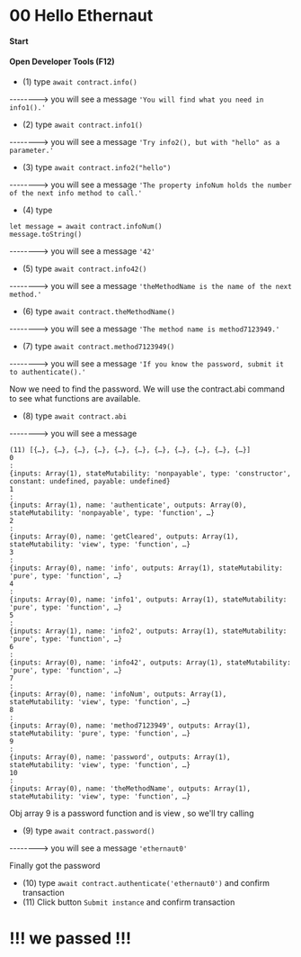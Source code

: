# 00 Hello Ethernaut


#### Start
#### Open Developer Tools (F12)

- (1) type `await contract.info()` 


--------> you will see a message `'You will find what you need in info1().'`
- (2) type  `await contract.info1()`


--------> you will see a message `'Try info2(), but with "hello" as a parameter.'` 
- (3) type  `await contract.info2("hello")`


--------> you will see a message `'The property infoNum holds the number of the next info method to call.'` 
- (4) type  
```
let message = await contract.infoNum()
message.toString()
```


--------> you will see a message `'42'` 
- (5) type  `await contract.info42()`



--------> you will see a message `'theMethodName is the name of the next method.'` 
- (6) type  `await contract.theMethodName()`


--------> you will see a message `'The method name is method7123949.'` 
- (7) type  `await contract.method7123949()`


--------> you will see a message `'If you know the password, submit it to authenticate().'` 

Now we need to find the password. We will use the contract.abi command to see what functions are available. 

- (8) type  `await contract.abi`


--------> you will see a message 
```
(11) [{…}, {…}, {…}, {…}, {…}, {…}, {…}, {…}, {…}, {…}, {…}]
0
: 
{inputs: Array(1), stateMutability: 'nonpayable', type: 'constructor', constant: undefined, payable: undefined}
1
: 
{inputs: Array(1), name: 'authenticate', outputs: Array(0), stateMutability: 'nonpayable', type: 'function', …}
2
: 
{inputs: Array(0), name: 'getCleared', outputs: Array(1), stateMutability: 'view', type: 'function', …}
3
: 
{inputs: Array(0), name: 'info', outputs: Array(1), stateMutability: 'pure', type: 'function', …}
4
: 
{inputs: Array(0), name: 'info1', outputs: Array(1), stateMutability: 'pure', type: 'function', …}
5
: 
{inputs: Array(1), name: 'info2', outputs: Array(1), stateMutability: 'pure', type: 'function', …}
6
: 
{inputs: Array(0), name: 'info42', outputs: Array(1), stateMutability: 'pure', type: 'function', …}
7
: 
{inputs: Array(0), name: 'infoNum', outputs: Array(1), stateMutability: 'view', type: 'function', …}
8
: 
{inputs: Array(0), name: 'method7123949', outputs: Array(1), stateMutability: 'pure', type: 'function', …}
9
: 
{inputs: Array(0), name: 'password', outputs: Array(1), stateMutability: 'view', type: 'function', …}
10
: 
{inputs: Array(0), name: 'theMethodName', outputs: Array(1), stateMutability: 'view', type: 'function', …}

```
Obj array 9 is a password function and is view , so we'll try calling

- (9) type  `await contract.password()`


--------> you will see a message `'ethernaut0'` 

Finally got the password

- (10) type  `await contract.authenticate('ethernaut0')` and confirm transaction
- (11) Click button  `Submit instance` and confirm transaction

# !!! we passed !!!


